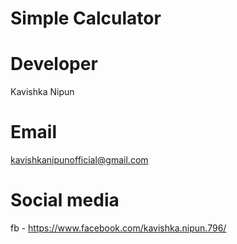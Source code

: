 # Simple Calculator

# Developer

Kavishka Nipun

# Email

kavishkanipunofficial@gmail.com

# Social media

fb - https://www.facebook.com/kavishka.nipun.796/

